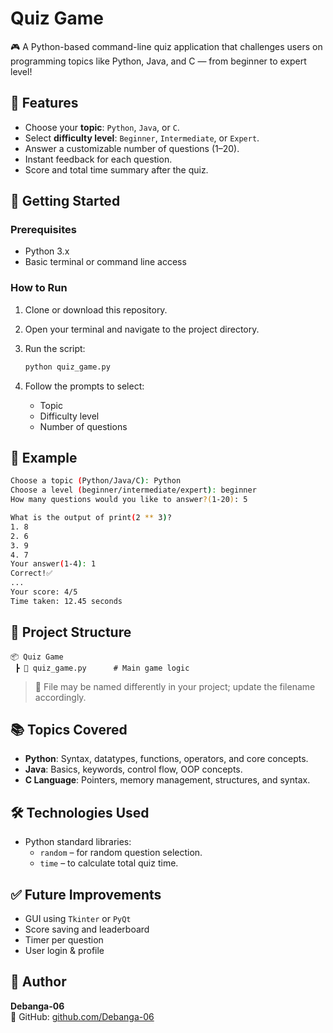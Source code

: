 # Quiz Game

🎮 A Python-based command-line quiz application that challenges users on programming topics like Python, Java, and C — from beginner to expert level!

## 🧠 Features

- Choose your **topic**: `Python`, `Java`, or `C`.
- Select **difficulty level**: `Beginner`, `Intermediate`, or `Expert`.
- Answer a customizable number of questions (1–20).
- Instant feedback for each question.
- Score and total time summary after the quiz.

## 🚀 Getting Started

### Prerequisites

- Python 3.x  
- Basic terminal or command line access

### How to Run

1. Clone or download this repository.
2. Open your terminal and navigate to the project directory.
3. Run the script:

   ```bash
   python quiz_game.py
   ```

4. Follow the prompts to select:
   - Topic
   - Difficulty level
   - Number of questions

## 🧾 Example

```bash
Choose a topic (Python/Java/C): Python
Choose a level (beginner/intermediate/expert): beginner
How many questions would you like to answer?(1-20): 5

What is the output of print(2 ** 3)?
1. 8
2. 6
3. 9
4. 7
Your answer(1-4): 1
Correct!✅
...
Your score: 4/5
Time taken: 12.45 seconds
```

## 📁 Project Structure

```
📦 Quiz Game
 ┣ 📜 quiz_game.py      # Main game logic
```

> 🔧 File may be named differently in your project; update the filename accordingly.

## 📚 Topics Covered

- **Python**: Syntax, datatypes, functions, operators, and core concepts.
- **Java**: Basics, keywords, control flow, OOP concepts.
- **C Language**: Pointers, memory management, structures, and syntax.

## 🛠️ Technologies Used

- Python standard libraries:
  - `random` – for random question selection.
  - `time` – to calculate total quiz time.

## ✅ Future Improvements

- GUI using `Tkinter` or `PyQt`
- Score saving and leaderboard
- Timer per question
- User login & profile

## 👤 Author

**Debanga-06**  
🔗 GitHub: [github.com/Debanga-06](https://github.com/Debanga-06)
